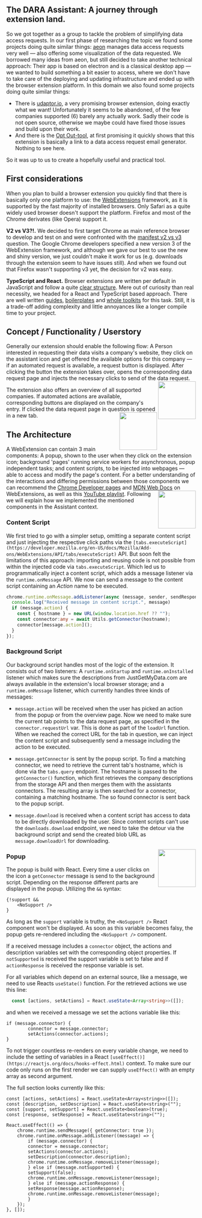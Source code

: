 ## The DARA Assistant: A journey through extension land.

So we got together as a group to tackle the problem of simplifying data access requests.
In our first phase of researching the topic we found some projects doing quite similar things: [aeon](https://aeon.technology/) manages data access requests very well — also offering some visualization of the data requested. We borrowed many ideas from aeon, but still decided to take another technical approach: Their app is based on electron and is a classical desktop app — we wanted to build something a bit easier to access, where we don't have to take care of the deploying and updating infrastructure and ended up with the browser extension platform. In this domain we also found some projects doing quite similar things:
- There is [udaptor.io](https://chrome.google.com/webstore/detail/data-access-assistant-cla/dkjggcigbjhapffcjbmbgbbffgobfeol?hl=de), a very promising browser extension, doing exactly what we want! Unfortunately it seems to be abandoned, of the few companies supported (6) barely any actually work. Sadly their code is not open source, otherwise we maybe could have fixed those issues and build upon their work.
- And there is the [Opt Out-tool](https://chrome.google.com/webstore/detail/opt-out-send-gdpr-and-ccp/dedldhojjkgbejnmmfpmbnbihmmpfbpd?hl=de), at first promising it quickly shows that this extension is basically a link to a data access request email generator. Nothing to see here.

So it was up to us to create a hopefully useful and practical tool.

## First considerations

When you plan to build a browser extension you quickly find that there is basically only one platform to use: the [WebExtensions](https://de.wikipedia.org/wiki/Browser_Extensions) framework, as it is supported by the fast majority of installed browsers. Only Safari as a quite widely used browser doesn't support the platform. Firefox and most of the Chrome derivates (like Opera) support it.

**V2 vs V3?!.** We decided to first target Chrome as main reference browser to develop and test on and were confronted with the [manifest v2 vs v3](https://developer.chrome.com/docs/extensions/mv3/intro/) question. The Google Chrome developers specified a new version 3 of the WebExtension framework, and although we gave our best to use the new and shiny version, we just couldn't make it work for us (e.g. downloads through the extension seem to have issues still). And when we found out that Firefox wasn't supporting v3 yet, the decision for v2 was easy.

**TypeScript and React.** Browser extensions are written per default in JavaScript and follow a quite [clear structure](https://developer.chrome.com/docs/extensions/mv3/architecture-overview/). Mere out of curiosity than real necessity, we headed for a React and TypeScript based approach. There are well written [guides](https://medium.com/swlh/how-to-build-a-chrome-extension-with-react-typescript-and-webpack-92e806ce2e16), [boilerplates](https://github.com/pixochi/create-react-chrome-extension-ts) and [whole toolkits](https://www.extend-chrome.dev/) for this task. Still, it is a trade-off adding complexity and little annoyances like a longer compile time to your project.

## Concept / Functionality / Userstory

Generally our extension should enable the following flow: A Person interested in requesting their data visits a company's website, they click on the assistant icon and get offered the available options for this company — if an automated request is available, a request button is displayed. After clicking the button the extension takes over, opens the corresponding data request page and injects the necessary clicks to send of the data request.
<img align="right" width="100" height="100" src="img/popup">

The extension also offers an overview of all supported companies. If automated actions are available, corresponding buttons are displayed on the company's entry. If clicked the data request page in question is opened in a new tab.
<img align="right" width="100" height="100" src="img/overview">

## The Architecture

A WebExtension can contain 3 main components: A popup, shown to the user when they click on the extension icon; background \'pages\' running service workers for asynchronous, popup independent tasks; and content scripts, to be injected into webpages — able to access and modify the page's content. For a better understanding of the interactions and differing permissions between those components we can recommend the [Chrome Developer pages](https://developer.chrome.com/docs/extensions/mv3/architecture-overview/) and [MDN Web Docs](https://developer.mozilla.org/en-US/docs/Mozilla/Add-ons/WebExtensions) on WebExtensions, as well as this [YouTube playlist](https://shiffman.net/a2z/chrome-ext/).
<img align="right" width="100" height="100" src="img/components">
Following we will explain how we implemented the mentioned components in the Assistant context.

### Content Script
We first tried to go with a simpler setup, omitting a separate content script and just injecting the respective click paths via the `[tabs.executeScript](https://developer.mozilla.org/en-US/docs/Mozilla/Add-ons/WebExtensions/API/tabs/executeScript)` API. But soon felt the limitations of this approach: importing and reusing code is not possible from within the injected code via `tabs.executeScript`. Which led us to programmatically inject a content script, which adds a message listener via the `runtime.onMessage` API. We now can send a message to the content script containing an *Action* name to be executed.

```ts
chrome.runtime.onMessage.addListener(async (message, sender, sendResponse) => {
  console.log("Received message in content script.", message)
  if (message.action) {
    const { hostname } = new URL(window.location.href ?? "");
    const connector:any = await Utils.getConnector(hostname);
    connector[message.action]();
  }
});
```

### Background Script
Our background script handles most of the logic of the extension. It consists out of two listeners: A `runtime.onStartup` and `runtime.onInstalled` listener which makes sure the descriptions from JustGetMyData.com are always available in the extension's local browser storage; and a `runtime.onMessage` listener, which currently handles three kinds of messages:

- `message.action` will be received when the user has picked an action from the popup or from the overview page. Now we need to make sure the current tab points to the data request page, as specified in the `connector.requestUrl` var. This is done as part of the `loadUrl` function. When we reached the correct URL for the tab in question, we can inject the content script and subsequently send a message including the action to be executed.

- `message.getConnector` is sent by the popup script. To find a matching connector, we need to retrieve the current tab's hostname, which is done via the `tabs.query` endpoint. The hostname is passed to the `getConnector()` function, which first retrieves the company descriptions from the storage API and then merges them with the assistants connectors. The resulting array is then searched for a connector, containing a matching hostname. The so found connector is sent back to the popup script.

- `message.download` is received when a content script has access to data to be directly downloaded by the user. Since content scripts can't use the `downloads.download` endpoint, we need to take the detour via the background script and send the created blob URL as `message.downloadUrl` for downloading.

<img align="right" width="100" height="100" src="img/backgroundScript">

### Popup
The popup is build with React. Every time a user clicks on the icon a `getConnector` message is send to the background script. Depending on the response different parts are displayed in the popup. Utilizing the `&&` syntax:
```tsx
{!support &&
    <NoSupport />
}
```
As long as the `support` variable is truthy, the `<NoSupport />` React component won't be displayed. As soon as this variable becomes falsy, the popup gets re-rendered including the `<NoSupport />` component.

If a received message includes a `connector` object, the actions and description variables set with the corresponding object properties. If `notSupported` is received the support variable is set to false and if `actionResponse` is received the response variable is set.

For all variables which depend on an external source, like a message, we need to use Reacts `useState()` function. For the retrieved actions we use this line: 
```ts
  const [actions, setActions] = React.useState<Array<string>>([]);
```
and when we received a message we set the actions variable like this:
```tsx
if (message.connector) {
        connector = message.connector;
        setActions(connector.actions);
}
```
To not trigger countless re-renders on every variable change, we need to include the setting of variables in a React `[useEffect()](https://reactjs.org/docs/hooks-effect.html)` context. To make sure our code only runs on the first render we can supply `useEffect()` with an empty array as second argument. 

The full section looks currently like this:
```tsx
const [actions, setActions] = React.useState<Array<string>>([]);
const [description, setDescription] = React.useState<string>("");
const [support, setSupport] = React.useState<boolean>(true);
const [response, setResponse] = React.useState<string>("");

React.useEffect(() => {
    chrome.runtime.sendMessage({ getConnector: true });
    chrome.runtime.onMessage.addListener((message) => {
        if (message.connector) {
        connector = message.connector;
        setActions(connector.actions);
        setDescription(connector.description);
        chrome.runtime.onMessage.removeListener(message);
        } else if (message.notSupported) {
        setSupport(false);
        chrome.runtime.onMessage.removeListener(message);
        } else if (message.actionResponse) {
        setResponse(message.actionResponse);
        chrome.runtime.onMessage.removeListener(message);
        }
    });
}, []);
```


